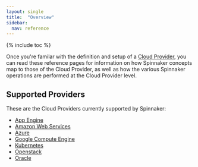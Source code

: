 ```yaml
---
layout: single
title:  "Overview"
sidebar:
  nav: reference
---
```


{% include toc %}

Once you're familar with the definition and setup of a [Cloud
Provider](/setup/providers/), you can read these reference pages for
information on how Spinnaker concepts map to those of the Cloud Provider, as
well as how the various Spinnaker operations are performed at the Cloud
Provider level. 

## Supported Providers

These are the Cloud Providers currently supported by Spinnaker:

* [App Engine](/reference/providers/)
* [Amazon Web Services](/reference/providers/)
* [Azure](/reference/providers/azure/)
* [Google Compute Engine](/reference/providers/gce/)
* [Kubernetes](/reference/providers/kubernetes/)
* [Openstack](/reference/providers/openstack/)
* [Oracle](/reference/providers/oracle/)
